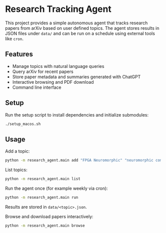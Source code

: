 # Research Tracking Agent

This project provides a simple autonomous agent that tracks research papers from arXiv based on user defined topics. The agent stores results in JSON files under `data/` and can be run on a schedule using external tools like `cron`.

## Features

- Manage topics with natural language queries
- Query arXiv for recent papers
- Store paper metadata and summaries generated with ChatGPT
- Interactive browsing and PDF download
- Command line interface

## Setup

Run the setup script to install dependencies and initialize submodules:

```bash
./setup_macos.sh
```


## Usage

Add a topic:

```bash
python -m research_agent.main add "FPGA Neuromorphic" "neuromorphic computing FPGA"
```

List topics:

```bash
python -m research_agent.main list
```

Run the agent once (for example weekly via cron):

```bash
python -m research_agent.main run
```

Results are stored in `data/<topic>.json`.

Browse and download papers interactively:

```bash
python -m research_agent.main browse
```
